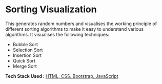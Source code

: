 <h1> Sorting Visualization </h1>
This generates random numbers and visualises the working principle of different sorting algorithms to make it easy to understand various algorithms.
It visualises the following techniques:
  <ul>
  <li>Bubble Sort</li>
  <li>Selection Sort</li>
  <li>Insertion Sort</li>
  <li>Quick Sort</li>
  <li>Merge Sort</li>
  </ul>
<b>Tech Stack Used : </b> <u> HTML, CSS, Bootstrap, JavaScript </u>
